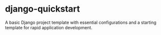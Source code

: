 # django-quickstart
A basic Django project template with essential configurations and a starting template for rapid application development.
